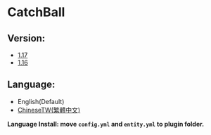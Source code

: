 # CatchBall

## Version:
- [1.17](https://www.spigotmc.org/resources/catchball.94867/)
- [1.16](https://github.com/NUTT1101/CatchBall/raw/main/version/CatchBall-1.0.2%20(1.16%20only%20support).jar)


## Language:
- English(Default)
- [ChineseTW(繁體中文)](https://github.com/NUTT1101/CatchBall/raw/main/lang/CatchBall_zh-Tw.zip)

**Language Install: move `config.yml` and `entity.yml` to plugin folder.**

